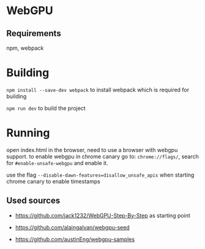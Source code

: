 # WebGPU 

## Requirements

npm, webpack

# Building

`npm install --save-dev webpack` to install webpack which is required for building

`npm run dev` to build the project

# Running

open index.html in the browser, need to use a browser with webgpu support. to enable webgpu in chrome canary go to: `chrome://flags/`, search for `#enable-unsafe-webgpu` and enable it.

use the flag `--disable-dawn-features=disallow_unsafe_apis` when starting chrome canary to enable timestamps

## Used sources

- https://github.com/jack1232/WebGPU-Step-By-Step as starting point

- https://github.com/alaingalvan/webgpu-seed 

- https://github.com/austinEng/webgpu-samples